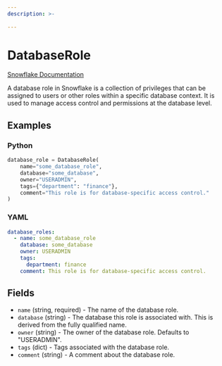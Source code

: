 ```yaml
---
description: >-
  
---
```


# DatabaseRole

[Snowflake Documentation](https://docs.snowflake.com/en/sql-reference/sql/create-database-role)

A database role in Snowflake is a collection of privileges that can be assigned to users or other roles within a specific database context. It is used to manage access control and permissions at the database level.

## Examples

### Python

```python
database_role = DatabaseRole(
    name="some_database_role",
    database="some_database",
    owner="USERADMIN",
    tags={"department": "finance"},
    comment="This role is for database-specific access control."
)
```

### YAML

```yaml
database_roles:
  - name: some_database_role
    database: some_database
    owner: USERADMIN
    tags:
      department: finance
    comment: This role is for database-specific access control.
```

## Fields

* `name` (string, required) - The name of the database role.
* `database` (string) - The database this role is associated with. This is derived from the fully qualified name.
* `owner` (string) - The owner of the database role. Defaults to "USERADMIN".
* `tags` (dict) - Tags associated with the database role.
* `comment` (string) - A comment about the database role.


